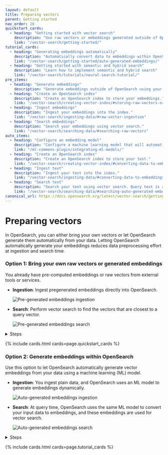 ```yaml
---
layout: default
title: Preparing vectors
parent: Getting started
nav_order: 20
quickstart_cards:
  - heading: "Getting started with vector search"
    description: "Use raw vectors or embeddings generated outside of OpenSearch"
    link: "/vector-search/getting-started/"
tutorial_cards:
  - heading: "Generating embeddings automatically"
    description: "Automatically convert data to embeddings within OpenSearch"
    link: "/vector-search/getting-started/auto-generated-embeddings/"
  - heading: "Getting started with semantic and hybrid search"
    description: "Learn how to implement semantic and hybrid search"
    link: "/vector-search/tutorials/neural-search-tutorial/"
pre_items:
  - heading: "Generate embeddings"
    description: "Generate embeddings outside of OpenSearch using your favorite embedding utility."
  - heading: "Create an OpenSearch index"
    description: "Create an OpenSearch index to store your embeddings."
    link: "/vector-search/creating-vector-index/#storing-raw-vectors-or-embeddings-generated-outside-of-opensearch"
  - heading: "Ingest embeddings"
    description: "Ingest your embeddings into the index."
    link: "/vector-search/ingesting-data/#raw-vector-ingestion"
  - heading: "Search embeddings"
    description: "Search your embeddings using vector search."
    link: "/vector-search/searching-data/#searching-raw-vectors"
auto_items:
  - heading: "Configure an embedding model"
    description: "Configure a machine learning model that will automatically generate embeddings from your text at ingestion time and query time."
    link: "/ml-commons-plugin/integrating-ml-models/"
  - heading: "Create an OpenSearch index"
    description: "Create an OpenSearch index to store your text."
    link: "/vector-search/creating-vector-index/#converting-data-to-embeddings-during-ingestion"
  - heading: "Ingest text"
    description: "Ingest your text into the index."
    link: "/vector-search/ingesting-data/#converting-data-to-embeddings-during-ingestion"
  - heading: "Search text"
    description: "Search your text using vector search. Query text is automatically converted to vector embeddings and compared to document embeddings."
    link: "/vector-search/searching-data/#searching-auto-generated-embeddings"
canonical_url: https://docs.opensearch.org/latest/vector-search/getting-started/vector-search-options/
---
```


# Preparing vectors

In OpenSearch, you can either bring your own vectors or let OpenSearch generate them automatically from your data. Letting OpenSearch automatically generate your embeddings reduces data preprocessing effort at ingestion and search time.

### Option 1: Bring your own raw vectors or generated embeddings

You already have pre-computed embeddings or raw vectors from external tools or services.
  - **Ingestion**: Ingest pregenerated embeddings directly into OpenSearch. 

      ![Pre-generated embeddings ingestion]({{site.url}}{{site.baseurl}}/images/vector-search/raw-vector-ingest.png)
  - **Search**: Perform vector search to find the vectors that are closest to a query vector.

      ![Pre-generated embeddings search]({{site.url}}{{site.baseurl}}/images/vector-search/raw-vector-search.png)

<details markdown="block">
  <summary>
    Steps
  </summary>
  {: .fs-5 .fw-700}

Working with embeddings generated outside of OpenSearch involves the following steps:

{% include list.html list_items=page.pre_items%}

</details>

{% include cards.html cards=page.quickstart_cards %}

### Option 2: Generate embeddings within OpenSearch

Use this option to let OpenSearch automatically generate vector embeddings from your data using a machine learning (ML) model.
  - **Ingestion**: You ingest plain data, and OpenSearch uses an ML model to generate embeddings dynamically. 

      ![Auto-generated embeddings ingestion]({{site.url}}{{site.baseurl}}/images/vector-search/auto-vector-ingest.png)
  - **Search**: At query time, OpenSearch uses the same ML model to convert your input data to embeddings, and these embeddings are used for vector search.

      ![Auto-generated embeddings search]({{site.url}}{{site.baseurl}}/images/vector-search/auto-vector-search.png)

<details markdown="block">
  <summary>
    Steps
  </summary>
  {: .fs-5 .fw-700}

Working with text that is automatically converted to embeddings within OpenSearch involves the following steps:

{% include list.html list_items=page.auto_items%}

</details>

{% include cards.html cards=page.tutorial_cards %}